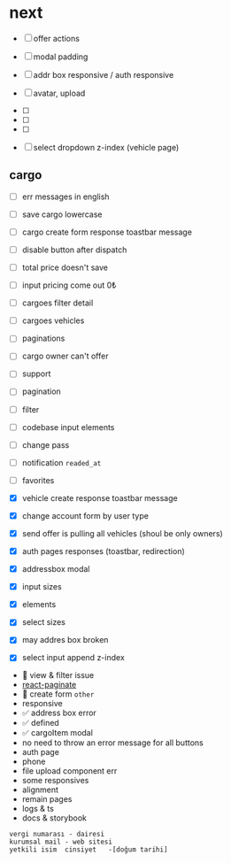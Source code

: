 # next
- [ ] offer actions
- [ ] modal padding 
- [ ] addr box responsive / auth responsive
- [ ] avatar, upload 
- [ ]  
- [ ]  
- [ ]  

- [ ] select dropdown  z-index (vehicle page)

## cargo
- [ ] err messages in english 
- [ ] save cargo lowercase
- [ ] cargo create form response toastbar message
- [ ] disable button after dispatch
- [ ] total price doesn't save 
- [ ] input pricing come out 0₺ 
- [ ] cargoes filter detail
- [ ] cargoes vehicles
- [ ] paginations  
- [ ] cargo owner can't offer  
- [ ] support
- [ ] pagination
- [ ] filter
- [ ] codebase input elements
- [ ] change pass
- [ ] notification `readed_at`
- [ ] favorites


- [x] vehicle create response toastbar message
- [x] change account form by user type
- [x] send offer is pulling all vehicles (shoul be only owners)
- [x] auth pages responses (toastbar, redirection)
- [x] addressbox modal
- [x] input sizes  
- [x] elements
- [x] select sizes
- [x] may addres box broken
- [x] select input append z-index

- 🧊 view & filter issue
- [react-paginate](https://github.com/AdeleD/react-paginate)
- 🧊 create form `other`
- responsive
- ✅ address box error
- ✅ defined
- ✅ cargoItem modal
- no need to throw an error message for all buttons
- auth page
- phone
- file upload component err 
- some responsives 
- alignment
- remain pages
- logs & ts
- docs & storybook



```
vergi numarası - dairesi
kurumsal mail - web sitesi
yetkili isim  cinsiyet   -[doğum tarihi]

```